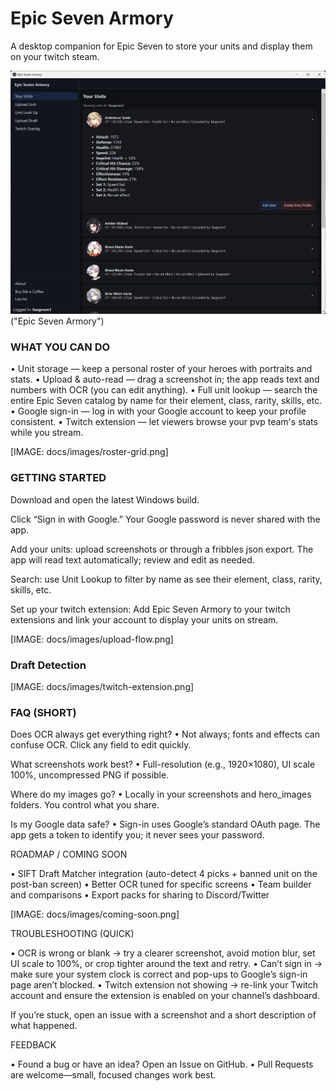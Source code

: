 # Epic Seven Armory

A desktop companion for Epic Seven to store your units and display them on your twitch steam.

![alt text](https://github.com/Faugnom1/epic-seven-armory/blob/master/EpicSevenArmory.png)("Epic Seven Armory")

### WHAT YOU CAN DO

• Unit storage — keep a personal roster of your heroes with portraits and stats.
• Upload & auto-read — drag a screenshot in; the app reads text and numbers with OCR (you can edit anything).
• Full unit lookup — search the entire Epic Seven catalog by name for their element, class, rarity, skills, etc.
• Google sign-in — log in with your Google account to keep your profile consistent.
• Twitch extension — let viewers browse your pvp team's stats while you stream.

[IMAGE: docs/images/roster-grid.png]

### GETTING STARTED

Download and open the latest Windows build.

Click “Sign in with Google.” Your Google password is never shared with the app.

Add your units: upload screenshots or through a fribbles json export. The app will read text automatically; review and edit as needed.

Search: use Unit Lookup to filter by name as see their element, class, rarity, skills, etc.

Set up your twitch extension: Add Epic Seven Armory to your twitch extensions and link your account to display your units on stream.

[IMAGE: docs/images/upload-flow.png]

### Draft Detection 

[IMAGE: docs/images/twitch-extension.png]

### FAQ (SHORT)

Does OCR always get everything right?
• Not always; fonts and effects can confuse OCR. Click any field to edit quickly.

What screenshots work best?
• Full-resolution (e.g., 1920×1080), UI scale 100%, uncompressed PNG if possible.

Where do my images go?
• Locally in your screenshots and hero_images folders. You control what you share.

Is my Google data safe?
• Sign-in uses Google’s standard OAuth page. The app gets a token to identify you; it never sees your password.

ROADMAP / COMING SOON

• SIFT Draft Matcher integration (auto-detect 4 picks + banned unit on the post-ban screen)
• Better OCR tuned for specific screens
• Team builder and comparisons
• Export packs for sharing to Discord/Twitter

[IMAGE: docs/images/coming-soon.png]

TROUBLESHOOTING (QUICK)

• OCR is wrong or blank → try a clearer screenshot, avoid motion blur, set UI scale to 100%, or crop tighter around the text and retry.
• Can’t sign in → make sure your system clock is correct and pop-ups to Google’s sign-in page aren’t blocked.
• Twitch extension not showing → re-link your Twitch account and ensure the extension is enabled on your channel’s dashboard.

If you’re stuck, open an issue with a screenshot and a short description of what happened.

FEEDBACK

• Found a bug or have an idea? Open an Issue on GitHub.
• Pull Requests are welcome—small, focused changes work best.
